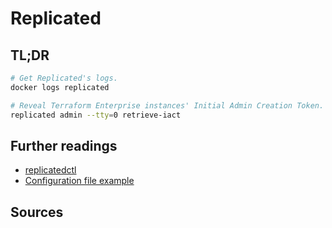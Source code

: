 # Replicated

## TL;DR

```sh
# Get Replicated's logs.
docker logs replicated

# Reveal Terraform Enterprise instances' Initial Admin Creation Token.
replicated admin --tty=0 retrieve-iact
```

## Further readings

- [replicatedctl]
- [Configuration file example]

## Sources

<!-- project's references -->

<!-- internal references -->
[replicatedctl]: replicatedctl.md
[configuration file example]: ../examples/terraform%20enterprise/replicated.settings.json

<!-- external references -->
